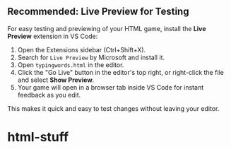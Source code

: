 
## Recommended: Live Preview for Testing

For easy testing and previewing of your HTML game, install the **Live Preview** extension in VS Code:

1. Open the Extensions sidebar (Ctrl+Shift+X).
2. Search for `Live Preview` by Microsoft and install it.
3. Open `typingwords.html` in the editor.
4. Click the "Go Live" button in the editor's top right, or right-click the file and select **Show Preview**.
5. Your game will open in a browser tab inside VS Code for instant feedback as you edit.

This makes it quick and easy to test changes without leaving your editor.
# html-stuff
